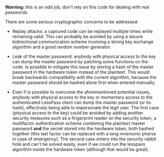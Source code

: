 **Warning:** this is an odd job, don't rely on this code for dealing with real passwords.

There are some serious cryptographic concerns to be addressed:

* Replay attacks: a captured code can be replayed multiple times while remaining valid.
  This can probably be avoided by using a secure bidirectional communication scheme involving a strong key exchange algorithm and a good random number generator.
  
* Leak of the master password: anybody with physical access to the key can dump the master password by patching some functions on the code.
  Is possible to mitigate this issue by storing a hash of the master password in the hardware token instead of the plaintext. This would break backwards-compatibility with the current algorithm, because the master password should be hashed alone first when entered manually.

* Even if is possible to overcome the aforementioned potential issues, anybody with physical access to the key or momentary access to the authenticated LessPass client can dump the master password (or its hash), effectively being able to impersonate the legit user.
  The first case (physical access to the key) could be avoided by adding another security measures such as a fingerprint reader on the security token, a multifactor authentication scheme combining the plaintext master password **and** the secret stored into the hardware token, both hashed together (this last factor can be replaced with a long mnemonic pharse in case of emergency).
  The second case enters into the security rabbit hole and can't be solved easily, even if we could run the lesspass algorithm inside the hardware token (although that would be great).
